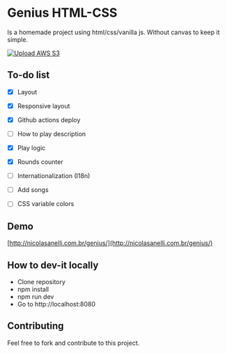 # Genius HTML-CSS

Is a homemade project using html/css/vanilla js. Without canvas to keep it simple.

[![Upload AWS S3](https://github.com/NicolasAnelli/genius-html-css/actions/workflows/deploy-prod.yml/badge.svg?branch=main)](https://github.com/NicolasAnelli/genius-html-css/actions/workflows/deploy-prod.yml)


## To-do list

- [x] Layout
- [x] Responsive layout
- [x] Github actions deploy
- [ ] How to play description
- [x] Play logic
- [x] Rounds counter
- [ ] Internationalization (I18n)
- [ ] Add songs
- [ ] CSS variable colors


## Demo

[http://nicolasanelli.com.br/genius/](http://nicolasanelli.com.br/genius/)


## How to dev-it locally

- Clone repository
- npm install
- npm run dev
- Go to http://localhost:8080


## Contributing

Feel free to fork and contribute to this project.
